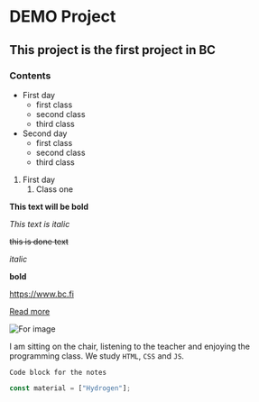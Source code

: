 # DEMO Project

## This project is the first project in BC

### Contents

- First day
  - first class
  - second class
  - third class
- Second day
  - first class
  - second class
  - third class

1. First day
   1. Class one

**This text will be bold**

_This text is italic_

~~this is done text~~

_italic_

**bold**

https://www.bc.fi

[Read more](https://www.bc.fi)

![For image](https://www.bc.fi)

I am sitting on the chair, listening to the teacher and enjoying the programming class. We study `HTML`, `CSS` and `JS`.

```
Code block for the notes

```

```js
const material = ["Hydrogen"];
```
